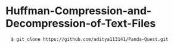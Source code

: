# Huffman-Compression-and-Decompression-of-Text-Files

 ```bash
   $ git clone https://github.com/aditya113141/Panda-Quest.git
   ```

